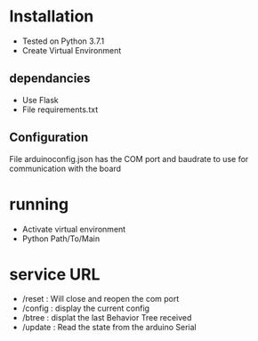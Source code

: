 # Installation

* Tested on Python 3.7.1
* Create Virtual Environment

## dependancies

* Use Flask 
* File requirements.txt 

## Configuration

File arduinoconfig.json has the COM port and baudrate to use for communication with the board

# running

* Activate virtual environment
* Python Path/To/Main

# service URL

* /reset : Will close and reopen the com port
* /config : display the current config
* /btree : displat the last Behavior Tree received
* /update : Read the state from the arduino Serial